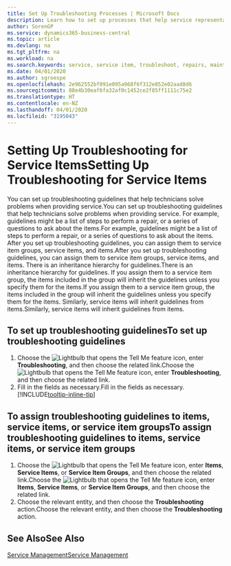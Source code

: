 ```yaml
---
title: Set Up Troubleshooting Processes | Microsoft Docs
description: Learn how to set up processes that help service representatives identify and resolve issues with service items.
author: SorenGP
ms.service: dynamics365-business-central
ms.topic: article
ms.devlang: na
ms.tgt_pltfrm: na
ms.workload: na
ms.search.keywords: service, service item, troubleshoot, repairs, maintenance
ms.date: 04/01/2020
ms.author: sgroespe
ms.openlocfilehash: 2e962552bf091e095a968f6f312e852e02aad8d6
ms.sourcegitcommit: 88e4b30eaf6fa32af0c1452ce2f85ff1111c75e2
ms.translationtype: HT
ms.contentlocale: en-NZ
ms.lasthandoff: 04/01/2020
ms.locfileid: "3195043"
---
```

# <a name="setting-up-troubleshooting-for-service-items"></a><span data-ttu-id="9bf4e-103">Setting Up Troubleshooting for Service Items</span><span class="sxs-lookup"><span data-stu-id="9bf4e-103">Setting Up Troubleshooting for Service Items</span></span>
<span data-ttu-id="9bf4e-104">You can set up troubleshooting guidelines that help technicians solve problems when providing service.</span><span class="sxs-lookup"><span data-stu-id="9bf4e-104">You can set up troubleshooting guidelines that help technicians solve problems when providing service.</span></span> <span data-ttu-id="9bf4e-105">For example, guidelines might be a list of steps to perform a repair, or a series of questions to ask about the items.</span><span class="sxs-lookup"><span data-stu-id="9bf4e-105">For example, guidelines might be a list of steps to perform a repair, or a series of questions to ask about the items.</span></span> <span data-ttu-id="9bf4e-106">After you set up troubleshooting guidelines, you can assign them to service item groups, service items, and items.</span><span class="sxs-lookup"><span data-stu-id="9bf4e-106">After you set up troubleshooting guidelines, you can assign them to service item groups, service items, and items.</span></span> <span data-ttu-id="9bf4e-107">There is an inheritance hierarchy for guidelines.</span><span class="sxs-lookup"><span data-stu-id="9bf4e-107">There is an inheritance hierarchy for guidelines.</span></span> <span data-ttu-id="9bf4e-108">If you assign them to a service item group, the items included in the group will inherit the guidelines unless you specify them for the items.</span><span class="sxs-lookup"><span data-stu-id="9bf4e-108">If you assign them to a service item group, the items included in the group will inherit the guidelines unless you specify them for the items.</span></span> <span data-ttu-id="9bf4e-109">Similarly, service items will inherit guidelines from items.</span><span class="sxs-lookup"><span data-stu-id="9bf4e-109">Similarly, service items will inherit guidelines from items.</span></span>  

## <a name="to-set-up-troubleshooting-guidelines"></a><span data-ttu-id="9bf4e-110">To set up troubleshooting guidelines</span><span class="sxs-lookup"><span data-stu-id="9bf4e-110">To set up troubleshooting guidelines</span></span>
1. <span data-ttu-id="9bf4e-111">Choose the ![Lightbulb that opens the Tell Me feature](media/ui-search/search_small.png "Tell me what you want to do") icon, enter **Troubleshooting**, and then choose the related link.</span><span class="sxs-lookup"><span data-stu-id="9bf4e-111">Choose the ![Lightbulb that opens the Tell Me feature](media/ui-search/search_small.png "Tell me what you want to do") icon, enter **Troubleshooting**, and then choose the related link.</span></span>  
2. <span data-ttu-id="9bf4e-112">Fill in the fields as necessary.</span><span class="sxs-lookup"><span data-stu-id="9bf4e-112">Fill in the fields as necessary.</span></span> [!INCLUDE[tooltip-inline-tip](includes/tooltip-inline-tip_md.md)]  

## <a name="to-assign-troubleshooting-guidelines-to-items-service-items-or-service-item-groups"></a><span data-ttu-id="9bf4e-113">To assign troubleshooting guidelines to items, service items, or service item groups</span><span class="sxs-lookup"><span data-stu-id="9bf4e-113">To assign troubleshooting guidelines to items, service items, or service item groups</span></span>
1. <span data-ttu-id="9bf4e-114">Choose the ![Lightbulb that opens the Tell Me feature](media/ui-search/search_small.png "Tell me what you want to do") icon, enter **Items**, **Service Items**, or **Service Item Groups**, and then choose the related link.</span><span class="sxs-lookup"><span data-stu-id="9bf4e-114">Choose the ![Lightbulb that opens the Tell Me feature](media/ui-search/search_small.png "Tell me what you want to do") icon, enter **Items**, **Service Items**, or **Service Item Groups**, and then choose the related link.</span></span>  
2. <span data-ttu-id="9bf4e-115">Choose the relevant entity, and then choose the **Troubleshooting** action.</span><span class="sxs-lookup"><span data-stu-id="9bf4e-115">Choose the relevant entity, and then choose the **Troubleshooting** action.</span></span>  

## <a name="see-also"></a><span data-ttu-id="9bf4e-116">See Also</span><span class="sxs-lookup"><span data-stu-id="9bf4e-116">See Also</span></span>
[<span data-ttu-id="9bf4e-117">Service Management</span><span class="sxs-lookup"><span data-stu-id="9bf4e-117">Service Management</span></span>](service-service.md)